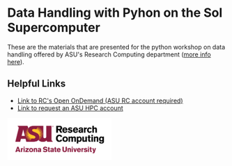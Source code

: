 Data Handling with Pyhon on the Sol Supercomputer
=================================================

These are the materials that are presented for the python workshop on
data handling offered by ASU's Research Computing department ([more info
here][0]).

Helpful Links
-------------

* [Link to RC's Open OnDemand (ASU RC account required)][1]
* [Link to request an ASU HPC account][2]



<img 
  src="https://github.com/ASU-KE/rc-assets/blob/main/logos/ASURC_color_600.png?raw=true" 
  width="240" >

[0]: http://links.asu.edu/learn
[1]: https://sol.asu.edu
[2]: https://cores.research.asu.edu/research-computing/get-started/create-an-account
